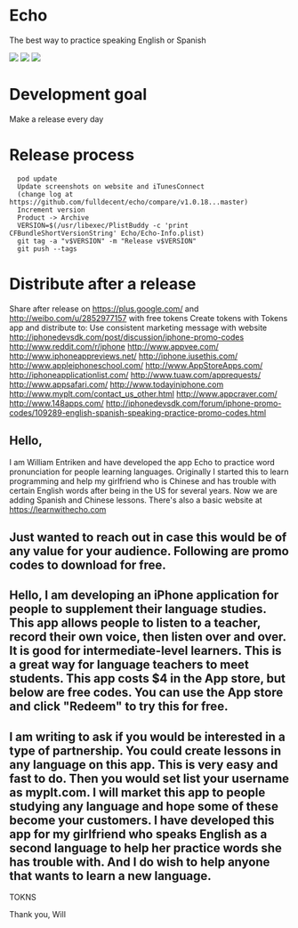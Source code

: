 Echo
====

The best way to practice speaking English or Spanish

<img src="http://learnwithecho.com/splashAssets/ss1.png">
<img src="http://learnwithecho.com/splashAssets/ss2.png">
<img src="http://learnwithecho.com/splashAssets/ss3.png">

Development goal
====
Make a release every day

Release process
====
```
  pod update
  Update screenshots on website and iTunesConnect
  (change log at https://github.com/fulldecent/echo/compare/v1.0.18...master)
  Increment version
  Product -> Archive
  VERSION=$(/usr/libexec/PlistBuddy -c 'print CFBundleShortVersionString' Echo/Echo-Info.plist)
  git tag -a "v$VERSION" -m "Release v$VERSION"
  git push --tags
```

Distribute after a release
====
  Share after release on https://plus.google.com/ and http://weibo.com/u/2852977157 with free tokens
  Create tokens with Tokens app and distribute to:
  Use consistent marketing message with website
    http://iphonedevsdk.com/post/discussion/iphone-promo-codes
    http://www.reddit.com/r/iphone
    http://www.appvee.com/
    http://www.iphoneappreviews.net/
    http://iphone.iusethis.com/
    http://www.appleiphoneschool.com/
    http://www.AppStoreApps.com/
    http://iphoneapplicationlist.com/
    http://www.tuaw.com/apprequests/
    http://www.appsafari.com/
    http://www.todayiniphone.com
    http://www.myplt.com/contact_us_other.html
    http://www.appcraver.com/
    http://www.148apps.com/
    http://iphonedevsdk.com/forum/iphone-promo-codes/109289-english-spanish-speaking-practice-promo-codes.html

Hello, 
--------------------------
I am William Entriken and have developed the app Echo to practice word pronunciation for people learning languages. Originally I started this to learn programming and help my girlfriend who is Chinese and has trouble with certain English words after being in the US for several years. Now we are adding Spanish and Chinese lessons. There's also a basic website at https://learnwithecho.com

Just wanted to reach out in case this would be of any value for your audience. Following are promo codes to download for free.
--------------------------
 Hello, I am developing an iPhone application for people to supplement their language studies. This app allows people to listen to a teacher, record their own voice, then listen over and over. It is good for intermediate-level learners. This is a great way for language teachers to meet students. This app costs $4 in the App store, but below are free codes. You can use the App store and click "Redeem" to try this for free.
--------------------------
 I am writing to ask if you would be interested in a type of partnership. You could create lessons in any language on this app. This is very easy and fast to do. Then you would set list your username as myplt.com. I will market this app to people studying any language and hope some of these become your customers. I have developed this app for my girlfriend who speaks English as a second language to help her practice words she has trouble with. And I do wish to help anyone that wants to learn a new language.
--------------------------
TOKNS

Thank you,
Will
